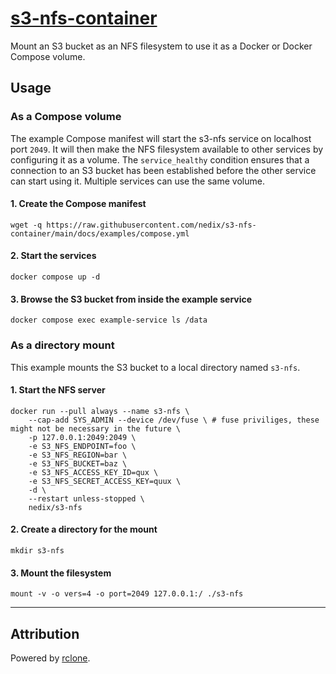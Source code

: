 # [s3-nfs-container](https://github.com/nedix/s3-nfs-container)

Mount an S3 bucket as an NFS filesystem to use it as a Docker or Docker Compose volume.

## Usage

### As a Compose volume

The example Compose manifest will start the s3-nfs service on localhost port `2049`.
It will then make the NFS filesystem available to other services by configuring it as a volume.
The `service_healthy` condition ensures that a connection to an S3 bucket has been established before the other service can start using it.
Multiple services can use the same volume.

#### 1. Create the Compose manifest

```shell
wget -q https://raw.githubusercontent.com/nedix/s3-nfs-container/main/docs/examples/compose.yml
```

#### 2. Start the services

```shell
docker compose up -d
```

#### 3. Browse the S3 bucket from inside the example service

```shell
docker compose exec example-service ls /data
```

### As a directory mount

This example mounts the S3 bucket to a local directory named `s3-nfs`.

#### 1. Start the NFS server

```shell
docker run --pull always --name s3-nfs \
    --cap-add SYS_ADMIN --device /dev/fuse \ # fuse priviliges, these might not be necessary in the future \
    -p 127.0.0.1:2049:2049 \
    -e S3_NFS_ENDPOINT=foo \
    -e S3_NFS_REGION=bar \
    -e S3_NFS_BUCKET=baz \
    -e S3_NFS_ACCESS_KEY_ID=qux \
    -e S3_NFS_SECRET_ACCESS_KEY=quux \
    -d \
    --restart unless-stopped \
    nedix/s3-nfs
```

#### 2. Create a directory for the mount

```shell
mkdir s3-nfs
```

#### 3. Mount the filesystem

```shell
mount -v -o vers=4 -o port=2049 127.0.0.1:/ ./s3-nfs
```

<hr>

## Attribution

Powered by [rclone].

[rclone]: https://github.com/rclone/rclone
